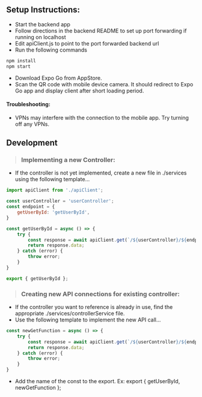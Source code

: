 ## Setup Instructions:
- Start the backend app
- Follow directions in the backend README to set up port forwarding if running on localhost
- Edit apiClient.js to point to the port forwarded backend url
- Run the following commands
```bash
npm install
npm start
```
- Download Expo Go from AppStore.
- Scan the QR code with mobile device camera. It should redirect to Expo Go app and display client after short loading period.

#### Troubleshooting:
- VPNs may interfere with the connection to the mobile app. Try turning off any VPNs.

## Development

> ### Implementing a new Controller:
- If the controller is not yet implemented, create a new file in ./services using the following template...
```javascript
import apiClient from './apiClient';

const userController = 'userController';
const endpoint = {
    getUserById: 'getUserById',
}

const getUserById = async () => {
    try {
        const response = await apiClient.get(`/${userController}/${endpoint.getUserById}`);
        return response.data;
    } catch (error) {
        throw error;
    }
}

export { getUserById };
```
> ### Creating new API connections for existing controller:
- If the controller you want to reference is already in use, find the appropriate ./services/controllerService file.
- Use the following template to implement the new API call...
```javascript
const newGetFunction = async () => {
    try {
        const response = await apiClient.get(`/${userController}/${endpoint.getUserById}`);
        return response.data;
    } catch (error) {
        throw error;
    }
}
```
- Add the name of the const to the export. Ex: export { getUserById, newGetFunction };